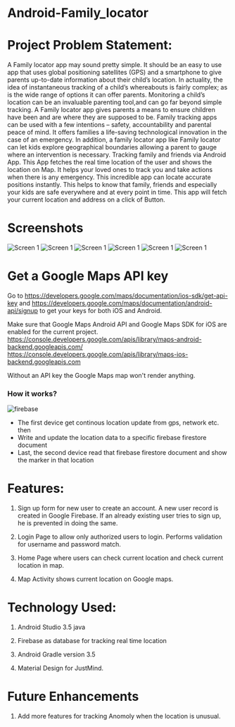 # Android-Family_locator
 
# Project Problem Statement: 
A Family locator app may sound pretty simple. It should be an easy to use app that uses global positioning satellites (GPS) and a smartphone to give parents up-to-date information about their child’s location. In actuality, the idea of instantaneous tracking of a child’s whereabouts is fairly complex; as is the wide range of options it can offer parents. Monitoring a child’s location can be an invaluable parenting tool,and can go far beyond simple tracking. A Family locator app gives parents a means to ensure children have been and are where they are supposed to be. Family tracking apps can be used with a few intentions – safety, accountability and parental peace of mind. It offers families a life-saving technological innovation in the case of an emergency. In addition, a family locator app like Family locator can let kids explore geographical boundaries allowing a parent to gauge where an intervention is necessary.
Tracking family and friends via Android App. This App fetches the real time location of the user and shows the location on Map. It helps your loved ones to track you and take actions when there is any emergency. This incredible app can locate accurate positions instantly. This helps to know that family, friends and especially your kids are safe everywhere and at every point in time. This app will fetch your current location and address on a click of Button. 

# Screenshots

![Screen 1](https://user-images.githubusercontent.com/26342613/89568845-2fc3ba00-d824-11ea-9502-251875be4fed.png)
![Screen 1](https://user-images.githubusercontent.com/26342613/89568880-3baf7c00-d824-11ea-9b72-6b61f06c994b.png)
![Screen 1](https://user-images.githubusercontent.com/26342613/89568897-40743000-d824-11ea-9c5c-6bdce6b30793.png)
![Screen 1](https://user-images.githubusercontent.com/26342613/89568908-44a04d80-d824-11ea-8184-5daa685b53ad.png)
![Screen 1](https://user-images.githubusercontent.com/26342613/89568919-49650180-d824-11ea-8c91-575b66ae0f17.png)
![Screen 1](https://user-images.githubusercontent.com/26342613/89568927-4d911f00-d824-11ea-9fed-ae6eb145da84.png)


# Get a Google Maps API key

Go to https://developers.google.com/maps/documentation/ios-sdk/get-api-key and https://developers.google.com/maps/documentation/android-api/signup to get your keys for both iOS and Android.

Make sure that Google Maps Android API and Google Maps SDK for iOS are enabled for the current project. https://console.developers.google.com/apis/library/maps-android-backend.googleapis.com/ https://console.developers.google.com/apis/library/maps-ios-backend.googleapis.com

Without an API key the Google Maps map won't render anything.

### How it works?
![firebase](https://user-images.githubusercontent.com/31361652/38167172-bf4b498e-34e5-11e8-9028-4bcbdfb907b3.png)



- The first device get continous location update from gps, network etc. then
- Write and update the location data to a specific firebase firestore document
- Last, the second device read that firebase firestore document and show the marker in that location

# Features:

1.	Sign up form for new user to create an account. A new user record is created in Google Firebase. If an already existing user tries to sign up, he is prevented in doing the same.

2.	 Login Page to allow only authorized users to login. Performs validation for username and password match.
 
3.	Home Page where users can check current location and check current location in map.

4.	Map Activity shows current location on Google maps.

# Technology Used:

1.	Android Studio 3.5 java

2.	Firebase as database for tracking real time location
 
3.	Android Gradle version 3.5

4.	Material Design for JustMind.


# Future Enhancements

1. Add more features for tracking Anomoly when the location is unusual.

